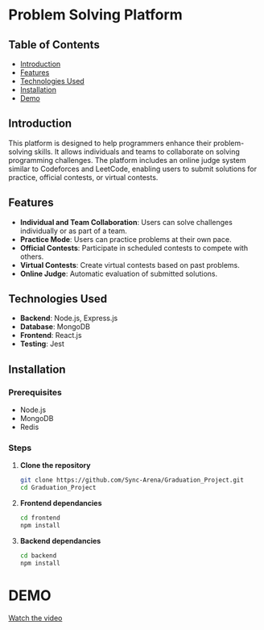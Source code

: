 # Problem Solving Platform

## Table of Contents
- [Introduction](#introduction)
- [Features](#features)
- [Technologies Used](#technologies-used)
- [Installation](#installation)
- [Demo](#DEMO)

## Introduction
This platform is designed to help programmers enhance their problem-solving skills. It allows individuals and teams to collaborate on solving programming challenges. The platform includes an online judge system similar to Codeforces and LeetCode, enabling users to submit solutions for practice, official contests, or virtual contests.

## Features
- **Individual and Team Collaboration**: Users can solve challenges individually or as part of a team.
- **Practice Mode**: Users can practice problems at their own pace.
- **Official Contests**: Participate in scheduled contests to compete with others.
- **Virtual Contests**: Create virtual contests based on past problems.
- **Online Judge**: Automatic evaluation of submitted solutions.

## Technologies Used
- **Backend**: Node.js, Express.js
- **Database**: MongoDB
- **Frontend**: React.js
- **Testing**: Jest

## Installation
### Prerequisites
- Node.js
- MongoDB
- Redis

### Steps
1. **Clone the repository**
   ```bash
   git clone https://github.com/Sync-Arena/Graduation_Project.git
   cd Graduation_Project
2. **Frontend dependancies**
   ```bash
   cd frontend
   npm install
3. **Backend dependancies**
   ``` bash
   cd backend
   npm install
# DEMO

[Watch the video](https://raw.githubusercontent.com/Sync-Arena/Graduation_Project/main/demo.mp4)
